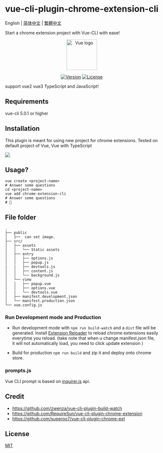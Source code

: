 # vue-cli-plugin-chrome-extension-cli

English | [简体中文](./README-zh_CN.md) | [繁體中文](./README-zh_TW.md)

Start a chrome extension project with Vue-CLI with ease!

<p align="center"><a href="https://github.com/sanyu1225/vue-cli-plugin-chrome-extension-cli" target="_blank" rel="noopener noreferrer"><img width="100" src="https://github.com/sanyu1225/vue-cli-plugin-chrome-extension-cli/raw/main/logo.png" alt="Vue logo"></a></p>

<p align="center">
  <a href="https://www.npmjs.com/package/vue-cli-plugin-chrome-extension-cli"><img src="https://img.shields.io/github/package-json/v/sanyu1225/vue-cli-plugin-chrome-extension-cli" alt="Version"></a>
  <a href="https://www.npmjs.com/package/vue-cli-plugin-chrome-extension-cli"><img src="https://img.shields.io/github/license/sanyu1225/vue-cli-plugin-chrome-extension-cli" alt="License"></a>
</p>

support vue2 vue3 TypeScript and JavaScript!
## Requirements
vue-cli 5.0.1 or higher 
## Installation

This plugin is meant for using new project for chrome extensions. Tested on default project of Vue, Vue with TypeScript

![](https://sanyu1225.github.io/images/shell.gif)

## Usage?

```
vue create <project-name>
# Answer some questions
cd <project-name>
vue add chrome-extension-cli
# Answer some questions
# 🎉
```

## File folder

```
.
├── public
│   ├──  can set image.
├── src/
│   ├── assets
│   │   └── Static assets
│   ├── entry
│   │   ├── options.js
│   │   ├── popup.js
|   |   ├── devtools.js
│   │   ├── content.js
│   │   └── background.js
│   └── view
│   │   ├── popup.vue
│   │   ├── options.vue
|   |   └── devtools.vue
│   ├── manifest.development.json
│   └── manifest.production.json
└── vue.config.js
```

### Run Development mode and Production

- Run development mode with `npm run build-watch` and a `dist` file will be generated. Install [Extension Reloader](https://chrome.google.com/webstore/detail/extensions-reloader/fimgfedafeadlieiabdeeaodndnlbhid) to reload chrome extensions easily everytime you reload. (take note that when u change manifest.json file, it will not automatically load, you need to click update extension )

- Build for production `npm run build` and zip it and deploy onto chrome store.
### prompts.js

Vue CLI prompt is based on [inquirer.js](https://github.com/SBoudrias/Inquirer.js) api.

## Credit

- https://github.com/zwenza/vue-cli-plugin-build-watch
- https://github.com/RequireSun/vue-cli-plugin-chrome-extension
- https://github.com/superoo7/vue-cli-plugin-chrome-ext

## License

[MIT](https://opensource.org/licenses/MIT)
